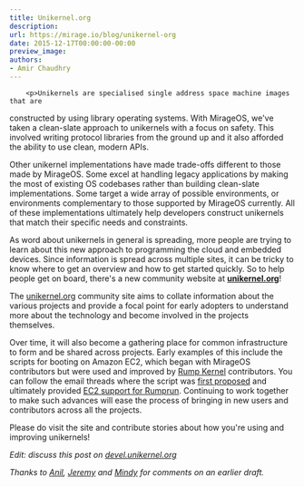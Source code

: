 ```yaml
---
title: Unikernel.org
description:
url: https://mirage.io/blog/unikernel-org
date: 2015-12-17T00:00:00-00:00
preview_image:
authors:
- Amir Chaudhry
---
```



        <p>Unikernels are specialised single address space machine images that are
constructed by using library operating systems. With MirageOS, we've taken a
clean-slate approach to unikernels with a focus on safety. This involved
writing protocol libraries from the ground up and it also afforded the ability
to use clean, modern APIs.</p>
<p>Other unikernel implementations have made trade-offs different to those made
by MirageOS. Some excel at handling legacy applications by making the most of
existing OS codebases rather than building clean-slate implementations. Some
target a wide array of possible environments, or environments complementary to
those supported by MirageOS currently.
All of these implementations ultimately help developers construct unikernels
that match their specific needs and constraints.</p>
<p>As word about unikernels in general is spreading, more people are trying to
learn about this new approach to programming the cloud and embedded devices.
Since information is spread across multiple sites, it can be tricky to know
where to get an overview and how to get started quickly. So to help people get
on board, there's a new community website at <strong><a href="http://unikernel.org">unikernel.org</a></strong>!</p>
<p>The <a href="http://unikernel.org">unikernel.org</a> community site aims to collate information about the
various projects and provide a focal point for early adopters to understand
more about the technology and become involved in the projects themselves.</p>
<p>Over time, it will also become a gathering place for common infrastructure to
form and be shared across projects.  Early examples of this include the
scripts for booting on Amazon EC2, which began with MirageOS contributors but
were used and improved by <a href="http://rumpkernel.org">Rump Kernel</a> contributors.  You can follow the
email threads where the script was <a href="https://www.freelists.org/post/rumpkernel-users/EC2-launch-script-feedback-valued">first proposed</a> and ultimately
provided <a href="https://www.freelists.org/post/rumpkernel-users/Amazon-EC2-support-now-in-Rumprun">EC2 support for Rumprun</a>. Continuing to work together
to make such advances will ease the process of bringing in new users and
contributors across all the projects.</p>
<p>Please do visit the site and contribute stories about how you're using and
improving unikernels!</p>
<p><em>Edit: discuss this post on <a href="https://devel.unikernel.org/t/why-we-need-unikernel-org/18/1">devel.unikernel.org</a></em></p>
<p><em>Thanks to <a href="http://anil.recoil.org">Anil</a>, <a href="https://github.com/yallop">Jeremy</a> and <a href="http://somerandomidiot.com">Mindy</a> for
comments on an earlier draft.</em></p>

      
